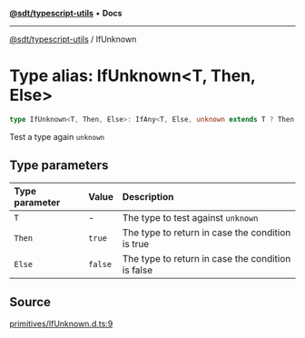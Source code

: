 [**@sdt/typescript-utils**](../README.md) • **Docs**

***

[@sdt/typescript-utils](../globals.md) / IfUnknown

# Type alias: IfUnknown\<T, Then, Else\>

```ts
type IfUnknown<T, Then, Else>: IfAny<T, Else, unknown extends T ? Then : Else>;
```

Test a type again `unknown`

## Type parameters

| Type parameter | Value | Description |
| :------ | :------ | :------ |
| `T` | - | The type to test against `unknown` |
| `Then` | `true` | The type to return in case the condition is true |
| `Else` | `false` | The type to return in case the condition is false |

## Source

[primitives/IfUnknown.d.ts:9](https://github.com/sylvaindethier/typescript-utils/blob/421887de13b8684fe14792f125c2cd5fdb322c0d/types/primitives/IfUnknown.d.ts#L9)
